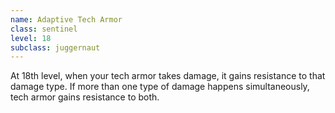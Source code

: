 ```yaml
---
name: Adaptive Tech Armor
class: sentinel
level: 18
subclass: juggernaut
---
```

At 18th level, when your tech armor takes damage, it gains resistance to that damage type. If more than one
type of damage happens simultaneously, tech armor gains resistance to both.
